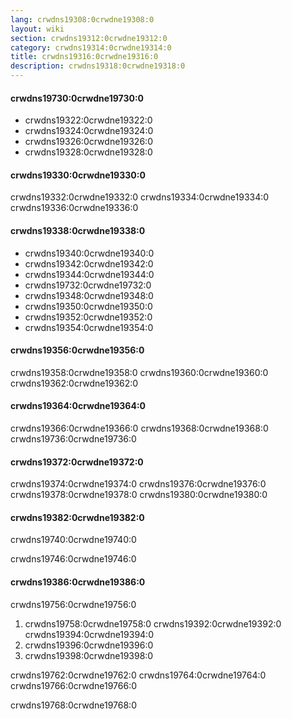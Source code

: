 ```yaml
---
lang: crwdns19308:0crwdne19308:0
layout: wiki
section: crwdns19312:0crwdne19312:0
category: crwdns19314:0crwdne19314:0
title: crwdns19316:0crwdne19316:0
description: crwdns19318:0crwdne19318:0
---
```


#### crwdns19730:0crwdne19730:0
- crwdns19322:0crwdne19322:0
- crwdns19324:0crwdne19324:0
- crwdns19326:0crwdne19326:0
- crwdns19328:0crwdne19328:0

#### crwdns19330:0crwdne19330:0
crwdns19332:0crwdne19332:0 crwdns19334:0crwdne19334:0 crwdns19336:0crwdne19336:0

#### crwdns19338:0crwdne19338:0
- crwdns19340:0crwdne19340:0
- crwdns19342:0crwdne19342:0
- crwdns19344:0crwdne19344:0
- crwdns19732:0crwdne19732:0
- crwdns19348:0crwdne19348:0
- crwdns19350:0crwdne19350:0
- crwdns19352:0crwdne19352:0
- crwdns19354:0crwdne19354:0

#### crwdns19356:0crwdne19356:0
crwdns19358:0crwdne19358:0 crwdns19360:0crwdne19360:0 crwdns19362:0crwdne19362:0

#### crwdns19364:0crwdne19364:0
crwdns19366:0crwdne19366:0 crwdns19368:0crwdne19368:0 crwdns19736:0crwdne19736:0

#### crwdns19372:0crwdne19372:0
crwdns19374:0crwdne19374:0 crwdns19376:0crwdne19376:0 crwdns19378:0crwdne19378:0 crwdns19380:0crwdne19380:0

#### crwdns19382:0crwdne19382:0
crwdns19740:0crwdne19740:0

crwdns19746:0crwdne19746:0

#### crwdns19386:0crwdne19386:0
crwdns19756:0crwdne19756:0

1. crwdns19758:0crwdne19758:0 crwdns19392:0crwdne19392:0 crwdns19394:0crwdne19394:0
2. crwdns19396:0crwdne19396:0
3. crwdns19398:0crwdne19398:0

crwdns19762:0crwdne19762:0 crwdns19764:0crwdne19764:0 crwdns19766:0crwdne19766:0

crwdns19768:0crwdne19768:0
